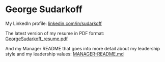 # George Sudarkoff

My LinkedIn profile: [linkedin.com/in/sudarkoff](https://linkedin.com/in/sudarkoff)

The latest version of my resume in PDF format: [GeorgeSudarkoff_resume.pdf](https://sudarkoff.com/resume/GeorgeSudarkoff_resume.pdf)

And my Manager README that goes into more detail about my leadership style and my leadership values: [MANAGER-README.md](https://sudarkoff.com/resume/MANAGER-README.md)

